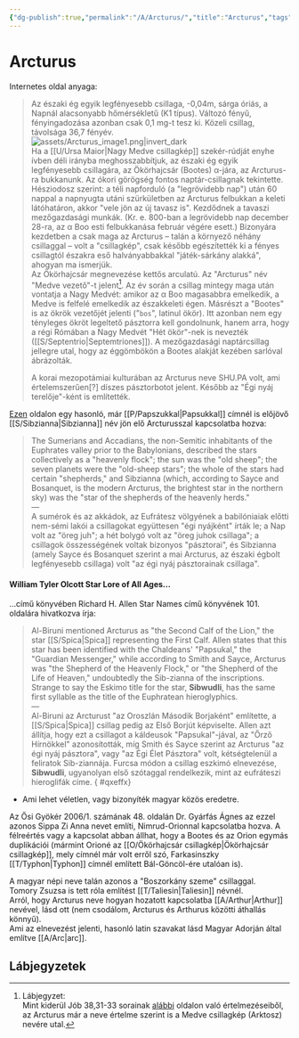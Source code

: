 ```yaml
---
{"dg-publish":true,"permalink":"/A/Arcturus/","title":"Arcturus","tags":["Englishtexttranslated"],"created":"2023-10-13T12:49","updated":"2024-02-28T17:25"}
---
```



# Arcturus

Internetes oldal anyaga:
> Az északi ég egyik legfényesebb csillaga, -0,04m, sárga óriás, a Napnál alacsonyabb hőmérsékletű (K1 típus). Változó fényű, fényingadozása azonban csak 0,1 mg-t tesz ki. Közeli csillag, távolsága 36,7 fényév.  
> ![assets/Arcturus_image1.png|invert_dark](/img/user/A/assets/Arcturus_image1.png)  
> Ha a [[U/Ursa Maior\|Nagy Medve csillagkép]] szekér-rúdját enyhe ívben déli irányba meghosszabbítjuk, az északi ég egyik legfényesebb csillagára, az Ökörhajcsár (Bootes) α-jára, az Arcturus-ra bukkanunk. Az ókori görögség fontos naptár-csillagnak tekintette. Hésziodosz szerint: a téli napforduló (a "legrövidebb nap") után 60 nappal a napnyugta utáni szürkületben az Arcturus felbukkan a keleti látóhatáron, akkor "vele jön az új tavasz is". Kezdődnek a tavaszi mezőgazdasági munkák. (Kr. e. 800-ban a legrövidebb nap december 28-ra, az α Boo esti felbukkanása február végére esett.) Bizonyára kezdetben a csak maga az Arcturus – talán a környező néhány csillaggal – volt a "csillagkép", csak később egészítették ki a fényes csillagtól északra eső halványabbakkal "játék-sárkány alakká", ahogyan ma ismerjük.  
> Az Ökörhajcsár megnevezése kettős arculatú. Az "Arcturus" név "Medve vezető"-t jelent[^1]. Az év során a csillag mintegy maga után vontatja a Nagy Medvét: amikor az α Boo magasabbra emelkedik, a Medve is felfelé emelkedik az északkeleti égen. Másrészt a "Bootes" is az ökrök vezetőjét jelenti ("`bos`", latinul ökör). Itt azonban nem egy tényleges ökröt legeltető pásztorra kell gondolnunk, hanem arra, hogy a régi Rómában a Nagy Medvét "Hét ökör"-nek is nevezték ([[S/Septentrio\|Septemtriones]]). A mezőgazdasági naptárcsillag jellegre utal, hogy az éggömbökön a Bootes alakját kezében sarlóval ábrázolták.  
>
> A korai mezopotámiai kulturában az Arcturus neve SHU.PA volt, ami értelemszerűen\[?\] díszes pásztorbotot jelent. Később az "Égi nyáj terelője"-ként is említették.  

[Ezen](https://en.m.wikisource.org/wiki/1911_Encyclopædia_Britannica/Constellation) oldalon egy hasonló, már [[P/Papszukkal\|Papsukkal]] címnél is előjövő [[S/Sibzianna\|Sibzianna]] név jön elő Arcturusszal kapcsolatba hozva:  
> The Sumerians and Accadians, the non-Semitic inhabitants of the Euphrates valley prior to the Babylonians, described the stars collectively as a "heavenly flock"; the sun was the "old sheep"; the seven planets were the "old-sheep stars"; the whole of the stars had certain "shepherds," and Sibzianna (which, according to Sayce and Bosanquet, is the modern Arcturus, the brightest star in the northern sky) was the "star of the shepherds of the heavenly herds."  
> —  
> A sumérok és az akkádok, az Eufrátesz völgyének a babilóniaiak előtti nem-sémi lakói a csillagokat együttesen "égi nyájként" írták le; a Nap volt az "öreg juh"; a hét bolygó volt az "öreg juhok csillaga"; a csillagok összességének voltak bizonyos "pásztorai", és Sibzianna (amely Sayce és Bosanquet szerint a mai Arcturus, az északi égbolt legfényesebb csillaga) volt "az égi nyáj pásztorainak csillaga".  

#### William Tyler Olcott Star Lore of All Ages...

...című könyvében Richard H. Allen Star Names című könyvének 101. oldalára hivatkozva írja:  
> Al-Biruni mentioned Arcturus as "the Second Calf of the Lion," the star [[S/Spica\|Spica]] representing the First Calf. Allen states that this star has been identified with the Chaldeans' "Papsukal," the "Guardian Messenger," while according to Smith and Sayce, Arcturus was "the Shepherd of the Heavenly Flock," or "the Shepherd of the Life of Heaven," undoubtedly the Sib-zianna of the inscriptions. Strange to say the Eskimo title for the star, **Sibwudli**, has the same first syllable as the title of the Euphratean hieroglyphics.  
> —  
> Al-Biruni az Arcturust "az Oroszlán Második Borjaként" említette, a [[S/Spica\|Spica]] csillag pedig az Első Borjút képviselte. Allen azt állítja, hogy ezt a csillagot a káldeusok "Papsukal"-jával, az "Őrző Hírnökkel" azonosították, míg Smith és Sayce szerint az Arcturus "az égi nyáj pásztora", vagy "az Égi Élet Pásztora" volt, kétségtelenül a feliratok Sib-ziannája. Furcsa módon a csillag eszkimó elnevezése, **Sibwudli**, ugyanolyan első szótaggal rendelkezik, mint az eufráteszi hieroglifák címe.  { #qxeffx}

- Ami lehet véletlen, vagy bizonyíték magyar közös eredetre.

Az Ősi Gyökér 2006/1. számának 48. oldalán Dr. Gyárfás Ágnes az ezzel azonos Sippa Zi Anna nevet említi, Nimrud-Orionnal kapcsolatba hozva. A félreértés vagy a kapcsolat abban állhat, hogy a Bootes és az Orion egymás duplikációi (mármint Orioné az [[O/Ökörhajcsár csillagkép\|Ökörhajcsár csillagkép]], mely címnél már volt erről szó, Farkasinszky [[T/Typhon\|Typhon]] címnél említett Bál-Göncöl-ére utalóan is).  

A magyar népi neve talán azonos a "Boszorkány szeme" csillaggal.  
Tomory Zsuzsa is tett róla említést [[T/Taliesin\|Taliesin]] névnél.  
Arról, hogy Arcturus neve hogyan hozatott kapcsolatba [[A/Arthur\|Arthur]] nevével, lásd ott (nem csodálom, Arcturus és Arthurus közötti áthallás könnyű).  
Ami az elnevezést jelenti, hasonló latin szavakat lásd Magyar Adorján által említve [[A/Arc\|arc]].  

## Lábjegyzetek

[^1]: Lábjegyzet:  
Mint kiderül Jób 38,31-33 sorainak [alábbi](https://biblehub.com/commentaries/job/38-32.htm) oldalon való értelmezéseiből, az Arcturus már a neve értelme szerint is a Medve csillagkép (Arktosz) nevére utal.  